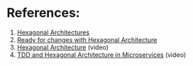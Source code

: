 
# References:

1. [Hexagonal Architectures](https://medium.com/mcdonalds-technical-blog/hexagonal-architectures-the-sequel-073c9ee79385)
2. [Ready for changes with Hexagonal Architecture](https://netflixtechblog.com/ready-for-changes-with-hexagonal-architecture-b315ec967749)
3. [Hexagonal Architecture](https://www.youtube.com/watch?v=Gsgisj1Ns40&list=PLcTa2e7_ENN_ZmTmGC_AFh1ArFgdEb5Z6&index=49) (video)
4. [TDD and Hexagonal Architecture in Microservices](https://www.youtube.com/watch?v=wMgW-OeVR8Y&list=PLcTa2e7_ENN_ZmTmGC_AFh1ArFgdEb5Z6&index=34) (video)